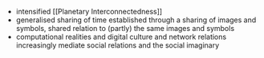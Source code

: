 - intensified [[Planetary Interconnectedness]] 
- generalised sharing of time established through a sharing of images and symbols, shared relation to (partly) the same images and symbols 
- computational realities and digital culture and network relations increasingly mediate social relations and the social imaginary

